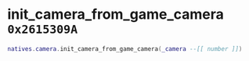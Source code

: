 # init_camera_from_game_camera `0x2615309A`

```lua
natives.camera.init_camera_from_game_camera(_camera --[[ number ]])
```